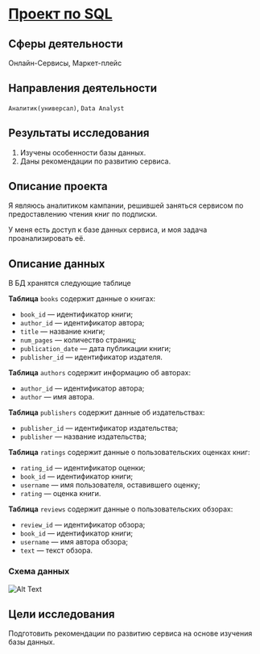 # [Проект по SQL](https://github.com/BlackAkcel/Yandex.Praktikum/blob/main/Final/Final_3/sql.ipynb)
## Сферы деятельности
Онлайн-Сервисы, Маркет-плейс
## Направления деятельности
`Аналитик(универсал)`, `Data Analyst`

## Результаты исследования
1. Изучены особенности базы данных.
2. Даны рекомендации по развитию сервиса.


## Описание проекта

Я являюсь аналитиком кампании, решившей заняться сервисом по предоставлению чтения книг по подписки.

У меня есть доступ к базе данных сервиса, и моя задача проанализировать её.

## Описание данных

В БД хранятся следующие таблице

**Таблица** `books` cодержит данные о книгах:
+ `book_id` — идентификатор книги;
+ `author_id` — идентификатор автора;
+ `title` — название книги;
+ `num_pages` — количество страниц;
+ `publication_date` — дата публикации книги;
+ `publisher_id` — идентификатор издателя.

**Таблица** `authors` содержит информацию об авторах:
+ `author_id` — идентификатор автора;
+ `author` — имя автора.

**Таблица** `publishers` содержит данные об издательствах:
+ `publisher_id` — идентификатор издательства;
+ `publisher` — название издательства;

**Таблица** `ratings` cодержит данные о пользовательских оценках книг:
+ `rating_id` — идентификатор оценки;
+ `book_id` — идентификатор книги;
+ `username` — имя пользователя, оставившего оценку;
+ `rating` — оценка книги.

**Таблица** `reviews` cодержит данные о пользовательских обзорах:

+ `review_id` — идентификатор обзора;
+ `book_id` — идентификатор книги;
+ `username` — имя автора обзора;
+ `text` — текст обзора.

### Схема данных

![Alt Text](https://pictures.s3.yandex.net/resources/scheme_1589269096.png)

## Цели исследования

Подготовить рекомендации по развитию сервиса на основе изучения базы данных.

